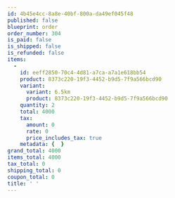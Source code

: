 ```yaml
---
id: 4b45e4cc-8a8e-40bf-800a-da49ef045f48
published: false
blueprint: order
order_number: 304
is_paid: false
is_shipped: false
is_refunded: false
items:
  -
    id: eeff2850-70c4-4d81-a7ca-a7a1e618bb54
    product: 8373c220-19f3-4452-b9d5-7f9a566bcd90
    variant:
      variant: 6.5km
      product: 8373c220-19f3-4452-b9d5-7f9a566bcd90
    quantity: 2
    total: 4000
    tax:
      amount: 0
      rate: 0
      price_includes_tax: true
    metadata: {  }
grand_total: 4000
items_total: 4000
tax_total: 0
shipping_total: 0
coupon_total: 0
title: ' '
---
```

